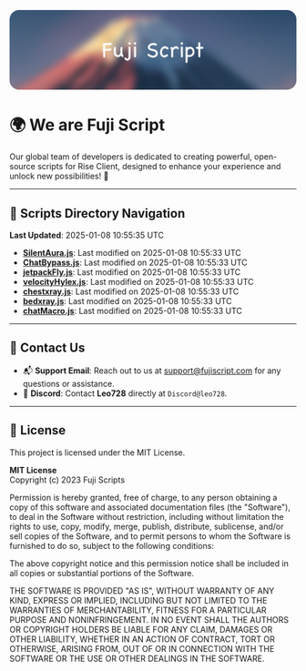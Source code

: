 ![Banner](.github/b.webp)

# 🌍 **We are Fuji Script**

Our global team of developers is dedicated to creating powerful, open-source scripts for Rise Client, designed to enhance your experience and unlock new possibilities! 🌟

---
<!-- SCRIPTS_NAVIGATION_START -->
## 📂 **Scripts Directory Navigation**

**Last Updated**: 2025-01-08 10:55:35 UTC

- **[SilentAura.js](scripts/SilentAura.js)**: Last modified on 2025-01-08 10:55:33 UTC
- **[ChatBypass.js](scripts/ChatBypass.js)**: Last modified on 2025-01-08 10:55:33 UTC
- **[jetpackFly.js](scripts/jetpackFly.js)**: Last modified on 2025-01-08 10:55:33 UTC
- **[velocityHylex.js](scripts/velocityHylex.js)**: Last modified on 2025-01-08 10:55:33 UTC
- **[chestxray.js](scripts/chestxray.js)**: Last modified on 2025-01-08 10:55:33 UTC
- **[bedxray.js](scripts/bedxray.js)**: Last modified on 2025-01-08 10:55:33 UTC
- **[chatMacro.js](scripts/chatMacro.js)**: Last modified on 2025-01-08 10:55:33 UTC

<!-- SCRIPTS_NAVIGATION_END -->

---

## 💬 **Contact Us**  
- 📬 **Support Email**: Reach out to us at [support@fujiscript.com](mailto:support@fujiscript.com) for any questions or assistance.  
- 💬 **Discord**: Contact **Leo728** directly at `Discord@leo728`.

---

## 📜 **License**

This project is licensed under the MIT License.  

**MIT License**  
Copyright (c) 2023 Fuji Scripts  

Permission is hereby granted, free of charge, to any person obtaining a copy of this software and associated documentation files (the "Software"), to deal in the Software without restriction, including without limitation the rights to use, copy, modify, merge, publish, distribute, sublicense, and/or sell copies of the Software, and to permit persons to whom the Software is furnished to do so, subject to the following conditions:  

The above copyright notice and this permission notice shall be included in all copies or substantial portions of the Software.  

THE SOFTWARE IS PROVIDED "AS IS", WITHOUT WARRANTY OF ANY KIND, EXPRESS OR IMPLIED, INCLUDING BUT NOT LIMITED TO THE WARRANTIES OF MERCHANTABILITY, FITNESS FOR A PARTICULAR PURPOSE AND NONINFRINGEMENT. IN NO EVENT SHALL THE AUTHORS OR COPYRIGHT HOLDERS BE LIABLE FOR ANY CLAIM, DAMAGES OR OTHER LIABILITY, WHETHER IN AN ACTION OF CONTRACT, TORT OR OTHERWISE, ARISING FROM, OUT OF OR IN CONNECTION WITH THE SOFTWARE OR THE USE OR OTHER DEALINGS IN THE SOFTWARE.  
